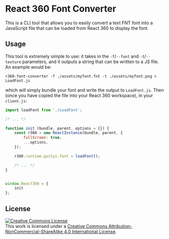 # React 360 Font Converter
This is a CLI tool that allows you to easily convert a text FNT font into a JavaScript file that can be loaded from React 360 to display the font.

## Usage
This tool is extremely simple to use: it takes in the `-f`/`--font` and `-t`/`--texture` parameters, and it outputs a string that can be written to a JS file. An example would be:

```shell
r360-font-converter -f ./assets/myfont.fnt -t ./assets/myfont.png > LoadFont.js
```

which will simply bundle your font and write the output to `LoadFont.js`. Then (once you have copied the file into your React 360 workspace), in your `client.js`:

```javascript
import loadFont from './LoadFont';

/* ... */

function init (bundle, parent, options = {}) {
	const r360 = new ReactInstance(bundle, parent, {
		fullScreen: true,
		...options,
	});

	r360.runtime.guiSys.font = loadFont();

	/* ... */
}


window.React360 = {
	init
};
```

## License
[![Creative Commons License](https://i.creativecommons.org/l/by-nc-sa/4.0/88x31.png "Creative Commons License")](http://creativecommons.org/licenses/by-nc-sa/4.0/)<br />This work is licensed under a [Creative Commons Attribution-NonCommercial-ShareAlike 4.0 International License](http://creativecommons.org/licenses/by-nc-sa/4.0/).